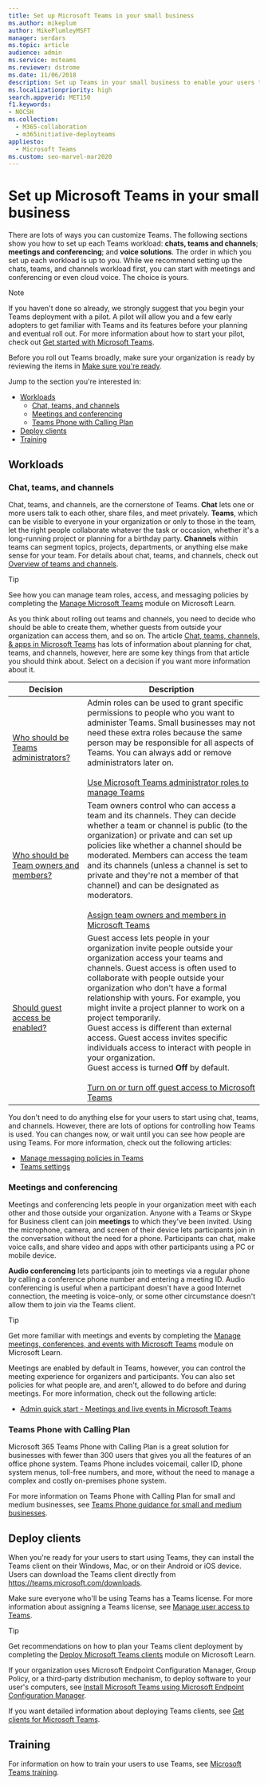 ```yaml
---
title: Set up Microsoft Teams in your small business
ms.author: mikeplum
author: MikePlumleyMSFT
manager: serdars
ms.topic: article
audience: admin
ms.service: msteams
ms.reviewer: dstrome
ms.date: 11/06/2018
description: Set up Teams in your small business to enable your users to collaborate using chat and file sharing, set up and attend small and large meetings, and talk via video and voice.
ms.localizationpriority: high
search.appverid: MET150
f1.keywords:
- NOCSH
ms.collection: 
  - M365-collaboration
  - m365initiative-deployteams
appliesto: 
  - Microsoft Teams
ms.custom: seo-marvel-mar2020
---
```


# Set up Microsoft Teams in your small business

There are lots of ways you can customize Teams. The following sections show you how to set up each Teams workload: **chats, teams and channels**; **meetings and conferencing**; and **voice solutions**. The order in which you set up each workload is up to you. While we recommend setting up the chats, teams, and channels workload first, you can start with meetings and conferencing or even cloud voice. The choice is yours.

> [!NOTE]
> If you haven't done so already, we strongly suggest that you begin your Teams deployment with a pilot. A pilot will allow you and a few early adopters to get familiar with Teams and its features before your planning and eventual roll out. For more information about how to start your pilot, check out [Get started with Microsoft Teams](get-started-with-teams-quick-start.md).

Before you roll out Teams broadly, make sure your organization is ready by reviewing the items in [Make sure you're ready](get-started-with-teams-quick-start.md#make-sure-youre-ready).

Jump to the section you're interested in:

- [Workloads](#workloads)
  - [Chat, teams, and channels](#chat-teams-and-channels)
  - [Meetings and conferencing](#meetings-and-conferencing)
  - [Teams Phone with Calling Plan](#teams-phone-with-calling-plan)
- [Deploy clients](#deploy-clients)
- [Training](#training)

## Workloads
### Chat, teams, and channels

Chat, teams, and channels, are the cornerstone of Teams. **Chat** lets one or more users talk to each other, share files, and meet privately. **Teams**, which can be visible to everyone in your organization or only to those in the team, let the right people collaborate whatever the task or occasion, whether it's a long-running project or planning for a birthday party. **Channels** within teams can segment topics, projects, departments, or anything else make sense for your team. For details about chat, teams, and channels, check out [Overview of teams and channels](teams-channels-overview.md).

> [!TIP]
> See how you can manage team roles, access, and messaging policies by completing the [Manage Microsoft Teams](/training/modules/m365-teams-collab-manage-teams/) module on Microsoft Learn.

As you think about rolling out teams and channels, you need to decide who should be able to create them, whether guests from outside your organization can access them, and so on. The article [Chat, teams, channels, & apps in Microsoft Teams](deploy-chat-teams-channels-microsoft-teams-landing-page.md) has lots of information about planning for chat, teams, and channels, however, here are some key things from that article you should think about. Select on a decision if you want more information about it.

| Decision | Description |
|--|--|
| [Who should be Teams administrators?](deploy-chat-teams-channels-microsoft-teams-landing-page.md#teams-administrators) | Admin roles can be used to grant specific permissions to people who you want to administer Teams. Small businesses may not need these extra roles because the same person may be responsible for all aspects of Teams. You can always add or remove administrators later on.<br><br>[Use Microsoft Teams administrator roles to manage Teams](using-admin-roles.md) |
| [Who should be Team owners and members?](deploy-chat-teams-channels-microsoft-teams-landing-page.md#teams-owners-and-members) | Team owners control who can access a team and its channels. They can decide whether a team or channel is public (to the organization) or private and can set up policies like whether a channel should be moderated. Members can access the team and its channels (unless a channel is set to private and they're not a member of that channel) and can be designated as moderators.<br><br>[Assign team owners and members in Microsoft Teams](assign-roles-permissions.md) |
| [Should guest access be enabled?](deploy-chat-teams-channels-microsoft-teams-landing-page.md#guest-access) |Guest access lets people in your organization invite people outside your organization access your teams and channels. Guest access is often used to collaborate with people outside your organization who don't have a formal relationship with yours. For example, you might invite a project planner to work on a project temporarily.<br>Guest access is different than external access. Guest access invites specific individuals access to interact with people in your organization.  <br>Guest access is turned **Off** by default. <br><br>[Turn on or turn off guest access to Microsoft Teams](set-up-guests.md)  |

You don't need to do anything else for your users to start using chat, teams, and channels. However, there are lots of options for controlling how Teams is used. You can changes now, or wait until you can see how people are using Teams. For more information, check out the following articles:

- [Manage messaging policies in Teams](messaging-policies-in-teams.md)
- [Teams settings](enable-features-office-365.md#teams-settings)

### Meetings and conferencing

Meetings and conferencing lets people in your organization meet with each other and those outside your organization. Anyone with a Teams or Skype for Business client can join **meetings** to which they've been invited. Using the microphone, camera, and screen of their device lets participants join in the conversation without the need for a phone. Participants can chat, make voice calls, and share video and apps with other participants using a PC or mobile device.

**Audio conferencing** lets participants join to meetings via a regular phone by calling a conference phone number and entering a meeting ID. Audio conferencing is useful when a participant doesn't have a good Internet connection, the meeting is voice-only, or some other circumstance doesn't allow them to join via the Teams client.

> [!TIP]
> Get more familiar with meetings and events by completing the [Manage meetings, conferences, and events with Microsoft Teams](/training/modules/m365-teams-collab-manage-meetings) module on Microsoft Learn.

Meetings are enabled by default in Teams, however, you can control the meeting experience for organizers and participants. You can also set policies for what people are, and aren't, allowed to do before and during meetings. For more information, check out the following article:

- [Admin quick start - Meetings and live events in Microsoft Teams](quick-start-meetings-live-events.md)

### Teams Phone with Calling Plan

Microsoft 365 Teams Phone with Calling Plan is a great solution for businesses with fewer than 300 users that gives you all the features of an office phone system. Teams Phone includes voicemail, caller ID, phone system menus, toll-free numbers, and more, without the need to manage a complex and costly on-premises phone system.

For more information on Teams Phone with Calling Plan for small and medium businesses, see [Teams Phone guidance for small and medium businesses](/microsoftteams/business-voice/whats-business-voice).

## Deploy clients

When you're ready for your users to start using Teams, they can install the Teams client on their Windows, Mac, or on their Android or iOS device. Users can download the Teams client directly from <https://teams.microsoft.com/downloads>.

Make sure everyone who'll be using Teams has a Teams license. For more information about assigning a Teams license, see [Manage user access to Teams](user-access.md#using-the-microsoft-365-admin-center).

> [!TIP]
> Get recommendations on how to plan your Teams client deployment by completing the [Deploy Microsoft Teams clients](/training/modules/m365-teams-collab-deploy-clients/) module on Microsoft Learn.

If your organization uses Microsoft Endpoint Configuration Manager, Group Policy, or a third-party distribution mechanism, to deploy software to your user's computers, see [Install Microsoft Teams using Microsoft Endpoint Configuration Manager](msi-deployment.md).

If you want detailed information about deploying Teams clients, see [Get clients for Microsoft Teams](get-clients.md).

## Training

For information on how to train your users to use Teams, see [Microsoft Teams training](training-microsoft-teams-landing-page.md).
